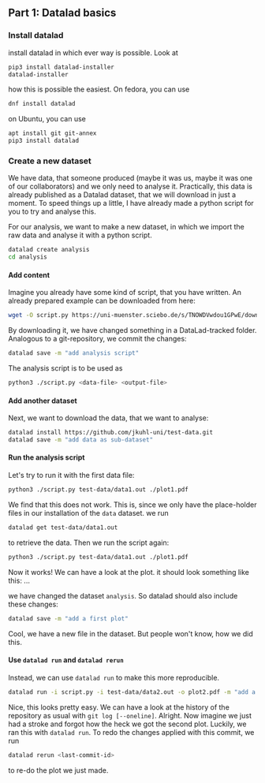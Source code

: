 ## Part 1: Datalad basics
### Install datalad
install datalad in which ever way is possible. Look at
```bash
pip3 install datalad-installer
datalad-installer
```
how this is possible the easiest.
On fedora, you can use
```bash
dnf install datalad
```
on Ubuntu, you can use
```bash
apt install git git-annex
pip3 install datalad
```

### Create a new dataset
We have data, that someone produced (maybe it was us, maybe it was one of our collaborators) and we only need to analyse it. Practically, this data is already published as a Datalad dataset, that we will download in just a moment. To speed things up a little, I have already made a python script for you to try and analyse this.

For our analysis, we want to make a new dataset, in which we import the raw data and analyse it with a python script.
```bash
datalad create analysis
cd analysis
```

#### Add content
Imagine you already have some kind of script, that you have written. An already prepared example can be downloaded from here:
```bash
wget -O script.py https://uni-muenster.sciebo.de/s/TNOWDVwdou1GPwE/download
```
By downloading it, we have changed something in a DataLad-tracked folder. Analogous to a git-repository, we commit the changes:
```bash
datalad save -m "add analysis script"
```
The analysis script is to be used as
```bash
python3 ./script.py <data-file> <output-file>
```

#### Add another dataset
Next, we want to download the data, that we want to analyse:
```bash
datalad install https://github.com/jkuhl-uni/test-data.git
datalad save -m "add data as sub-dataset"
```


#### Run the analysis script
Let's try to run it with the first data file:
```bash
python3 ./script.py test-data/data1.out ./plot1.pdf
```
We find that this does not work. This is, since we only have the place-holder files in our installation of the `data` dataset.
we run
```bash
datalad get test-data/data1.out
```
to retrieve the data.
Then we run the script again:
```bash
python3 ./script.py test-data/data1.out ./plot1.pdf
```
Now it works!
We can have a look at the plot. it should look something like this:
...

we have changed the dataset `analysis`. So datalad should also include these changes:
```bash
datalad save -m "add a first plot"
```
Cool, we have a new file in the dataset. But people won't know, how we did this.

#### Use `datalad run` and `datalad rerun`
Instead, we can use `datalad run` to make this more reproducible.
```bash
datalad run -i script.py -i test-data/data2.out -o plot2.pdf -m "add a second plot with datalad run" "python3 ./script.py test-data/data2.out plot2.pdf"
```
Nice, this looks pretty easy.
We can have a look at the history of the repository as usual with `git log [--oneline]`.
Alright. Now imagine we just had a stroke and forgot how the heck we got the second plot. Luckily, we ran this with `datalad run`. To redo the changes applied with this commit, we run
```bash
datalad rerun <last-commit-id>
```
to re-do the plot we just made.

